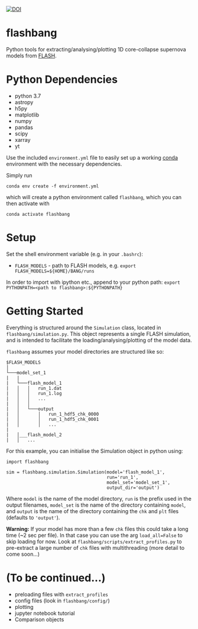 [![DOI](https://zenodo.org/badge/215366074.svg)](https://zenodo.org/badge/latestdoi/215366074)

# flashbang
Python tools for extracting/analysing/plotting 1D core-collapse supernova models from [FLASH](http://flash.uchicago.edu/site/flashcode/).

# Python Dependencies
* python 3.7
* astropy
* h5py
* matplotlib
* numpy
* pandas
* scipy
* xarray
* yt

Use the included `environment.yml` file to easily set up a working [conda](https://docs.conda.io/projects/conda/en/latest/user-guide/tasks/manage-environments.html#creating-an-environment-with-commands) environment with the necessary dependencies.

Simply run 

`conda env create -f environment.yml`

which will create a python environment called `flashbang`, which you can then activate with 

`conda activate flashbang`

# Setup
Set the shell environment variable (e.g. in your `.bashrc`):
* `FLASH_MODELS` - path to FLASH models, e.g. `export FLASH_MODELS=${HOME}/BANG/runs`

In order to import with ipython etc., append to your python path: `export PYTHONPATH=<path to flashbang>:${PYTHONPATH}`

# Getting Started
Everything is structured around the `Simulation` class, located in `flashbang/simulation.py`. This object represents a single FLASH simulation, and is intended to facilitate the loading/analysing/plotting of the model data.

`flashbang` assumes your model directories are structured like so:
```
$FLASH_MODELS
│
└───model_set_1
|   |
|   └───flash_model_1
|   │   │   run_1.dat
|   │   │   run_1.log
|   │   │   ...
|   │   │
|   │   └───output
|   │       │   run_1_hdf5_chk_0000
|   │       │   run_1_hdf5_chk_0001
|   │       │   ...
|
|   │___flash_model_2
|   │   ...
```

For this example, you can initialise the Simulation object in python using:
```
import flashbang

sim = flashbang.simulation.Simulation(model='flash_model_1', 
                                      run='run_1', 
                                      model_set='model_set_1',
                                      output_dir='output')
```
Where `model` is the name of the model directory, `run` is the prefix used in the output filenames, `model_set` is the name of the directory containing `model`, and `output` is the name of the directory containing the `chk` and `plt` files (defaults to `'output'`).

**Warning:** If your model has more than a few `chk` files this could take a long time (~2 sec per file). In that case you can use the arg `load_all=False` to skip loading for now. Look at `flashbang/scripts/extract_profiles.py` to pre-extract a large number of `chk` files with multithreading (more detail to come soon...)

# (To be continued...)
* preloading files with `extract_profiles`
* config files (look in `flashbang/config/`)
* plotting
* jupyter notebook tutorial
* Comparison objects

